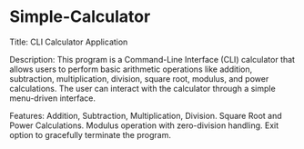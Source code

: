 # Simple-Calculator
Title:
CLI Calculator Application

Description:
This program is a Command-Line Interface (CLI) calculator that allows users to perform basic arithmetic operations like addition, subtraction, multiplication, division, square root, modulus, and power calculations. The user can interact with the calculator through a simple menu-driven interface.

Features:
Addition, Subtraction, Multiplication, Division.
Square Root and Power Calculations.
Modulus operation with zero-division handling.
Exit option to gracefully terminate the program.
